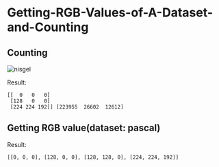 # Getting-RGB-Values-of-A-Dataset-and-Counting

## Counting 
![nisgel](https://user-images.githubusercontent.com/68838083/196453989-865dada6-dee8-49f5-bebd-b75e0f4baf4b.png)

Result:
```
[[  0   0   0]
 [128   0   0]
 [224 224 192]] [223955  26602  12612]
 ```
## Getting RGB value(dataset: pascal)
Result:
```
[[0, 0, 0], [128, 0, 0], [128, 128, 0], [224, 224, 192]]
```


 
